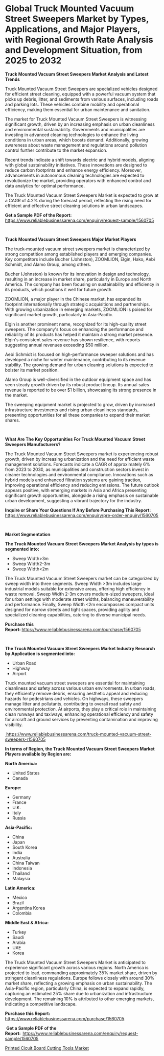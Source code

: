 <p><h1>Global Truck Mounted Vacuum Street Sweepers Market by Types, Applications, and Major Players, with Regional Growth Rate Analysis and Development Situation, from 2025 to 2032</h1></p><p><strong>Truck Mounted Vacuum Street Sweepers Market Analysis and Latest Trends</strong></p>
<p><p>Truck Mounted Vacuum Street Sweepers are specialized vehicles designed for efficient street cleaning, equipped with a powerful vacuum system that picks up debris, litter, and sediments from various surfaces, including roads and parking lots. These vehicles combine mobility and operational efficiency, making them essential for urban maintenance and sanitation.</p><p>The market for Truck Mounted Vacuum Street Sweepers is witnessing significant growth, driven by an increasing emphasis on urban cleanliness and environmental sustainability. Governments and municipalities are investing in advanced cleaning technologies to enhance the living conditions in urban areas, which boosts demand. Additionally, growing awareness about waste management and regulations around pollution control further contribute to the market expansion.</p><p>Recent trends indicate a shift towards electric and hybrid models, aligning with global sustainability initiatives. These innovations are designed to reduce carbon footprints and enhance energy efficiency. Moreover, advancements in autonomous cleaning technologies are expected to revolutionize the market, providing operators with enhanced control and data analytics for optimal performance.</p><p>The Truck Mounted Vacuum Street Sweepers Market is expected to grow at a CAGR of 4.2% during the forecast period, reflecting the rising need for efficient and effective street cleaning solutions in urban landscapes.</p></p>
<p><strong>Get a Sample PDF of the Report:&nbsp;</strong> <a href="https://www.reliablebusinessarena.com/enquiry/request-sample/1560705?utm_campaign=3118&utm_medium=2&utm_source=Github&utm_content=ia&utm_term=11042025&utm_id=truck-mounted-vacuum-street-sweepers">https://www.reliablebusinessarena.com/enquiry/request-sample/1560705</a></p>
<p>&nbsp;</p>
<p><strong>Truck Mounted Vacuum Street Sweepers Major Market Players</strong></p>
<p><p>The truck-mounted vacuum street sweepers market is characterized by strong competition among established players and emerging companies. Key competitors include Bucher (Johnston), ZOOMLION, Elgin, Hako, Aebi Schmidt, and Alamo Group, among others.</p><p>Bucher (Johnston) is known for its innovation in design and technology, resulting in an increase in market share, particularly in Europe and North America. The company has been focusing on sustainability and efficiency in its products, which positions it well for future growth.</p><p>ZOOMLION, a major player in the Chinese market, has expanded its footprint internationally through strategic acquisitions and partnerships. With growing urbanization in emerging markets, ZOOMLION is poised for significant market growth, particularly in Asia-Pacific.</p><p>Elgin is another prominent name, recognized for its high-quality street sweepers. The company's focus on enhancing the performance and reliability of its products has helped it maintain a strong market presence. Elgin's consistent sales revenue has shown resilience, with reports suggesting annual revenues exceeding $50 million.</p><p>Aebi Schmidt is focused on high-performance sweeper solutions and has developed a niche for winter maintenance, contributing to its revenue stability. The growing demand for urban cleaning solutions is expected to bolster its market position.</p><p>Alamo Group is well-diversified in the outdoor equipment space and has seen steady growth driven by its robust product lineup. Its annual sales revenue is reported to be over $1 billion, showcasing its strong presence in the market.</p><p>The sweeping equipment market is projected to grow, driven by increased infrastructure investments and rising urban cleanliness standards, presenting opportunities for all these companies to expand their market shares.</p></p>
<p>&nbsp;</p>
<p><strong>What Are The Key Opportunities For Truck Mounted Vacuum Street Sweepers Manufacturers?</strong></p>
<p><p>The Truck Mounted Vacuum Street Sweepers market is experiencing robust growth, driven by increasing urbanization and the need for efficient waste management solutions. Forecasts indicate a CAGR of approximately 6% from 2023 to 2030, as municipalities and construction sectors invest in cleaner technologies and environmental compliance. Innovations such as hybrid models and enhanced filtration systems are gaining traction, improving operational efficiency and reducing emissions. The future outlook appears positive, with emerging markets in Asia and Africa presenting significant growth opportunities, alongside a rising emphasis on sustainable urban development, suggesting a vibrant trajectory for the industry.</p></p>
<p><strong>Inquire or Share Your Questions If Any Before Purchasing This Report:</strong> <a href="https://www.reliablebusinessarena.com/enquiry/pre-order-enquiry/1560705?utm_campaign=3118&utm_medium=2&utm_source=Github&utm_content=ia&utm_term=11042025&utm_id=truck-mounted-vacuum-street-sweepers">https://www.reliablebusinessarena.com/enquiry/pre-order-enquiry/1560705</a></p>
<p>&nbsp;</p>
<p><strong>Market Segmentation</strong></p>
<p><strong>The Truck Mounted Vacuum Street Sweepers Market Analysis by types is segmented into:</strong></p>
<p><ul><li>Sweep Width>3m</li><li>Sweep Width2-3m</li><li>Sweep Width<2m</li></ul></p>
<p><p>The Truck Mounted Vacuum Street Sweepers market can be categorized by sweep width into three segments. Sweep Width >3m includes large industrial models suitable for extensive areas, offering high efficiency in waste removal. Sweep Width 2-3m covers medium-sized sweepers, ideal for urban settings with moderate street widths, balancing maneuverability and performance. Finally, Sweep Width <2m encompasses compact units designed for narrow streets and tight spaces, providing agility and specialized cleaning capabilities, catering to diverse municipal needs.</p></p>
<p><strong>Purchase this Report:&nbsp;</strong><a href="https://www.reliablebusinessarena.com/purchase/1560705?utm_campaign=3118&utm_medium=2&utm_source=Github&utm_content=ia&utm_term=11042025&utm_id=truck-mounted-vacuum-street-sweepers">https://www.reliablebusinessarena.com/purchase/1560705</a></p>
<p>&nbsp;</p>
<p><strong>The Truck Mounted Vacuum Street Sweepers Market Industry Research by Application is segmented into:</strong></p>
<p><ul><li>Urban Road</li><li>Highway</li><li>Airport</li></ul></p>
<p><p>Truck mounted vacuum street sweepers are essential for maintaining cleanliness and safety across various urban environments. In urban roads, they efficiently remove debris, ensuring aesthetic appeal and reducing hazards for pedestrians and vehicles. On highways, these sweepers manage litter and pollutants, contributing to overall road safety and environmental protection. At airports, they play a critical role in maintaining clean runways and taxiways, enhancing operational efficiency and safety for aircraft and ground services by preventing contamination and improving visibility.</p></p>
<p><a href="https://www.reliablebusinessarena.com/truck-mounted-vacuum-street-sweepers-r1560705?utm_campaign=3118&utm_medium=2&utm_source=Github&utm_content=ia&utm_term=11042025&utm_id=truck-mounted-vacuum-street-sweepers">&nbsp;https://www.reliablebusinessarena.com/truck-mounted-vacuum-street-sweepers-r1560705</a></p>
<p><strong>In terms of Region, the Truck Mounted Vacuum Street Sweepers Market Players available by Region are:</strong></p>
<p>
    <p> <strong> North America: </strong>
        <ul>
            <li>United States</li>
            <li>Canada</li>
        </ul>
        </p> 
    <p> <strong> Europe: </strong>
        <ul>
            <li>Germany</li>
            <li>France</li>
            <li>U.K.</li>
            <li>Italy</li>
            <li>Russia</li>
        </ul>
        </p> 
    <p> <strong> Asia-Pacific: </strong>
        <ul>
            <li>China</li>
            <li>Japan</li>
            <li>South Korea</li>
            <li>India</li>
            <li>Australia</li>
            <li>China Taiwan</li>
            <li>Indonesia</li>
            <li>Thailand</li>
            <li>Malaysia</li>
        </ul>
        </p> 
    <p> <strong> Latin America: </strong>
        <ul>
            <li>Mexico</li>
            <li>Brazil</li>
            <li>Argentina Korea</li>
            <li>Colombia</li>
        </ul>
        </p> 
    <p> <strong> Middle East & Africa: </strong>
        <ul>
            <li>Turkey</li>
            <li>Saudi</li>
            <li>Arabia</li>
            <li>UAE</li>
            <li>Korea</li>
        </ul>
    </p>
    </p>
<p><p>The Truck Mounted Vacuum Street Sweepers Market is anticipated to experience significant growth across various regions. North America is projected to lead, commanding approximately 35% market share, driven by stringent cleanliness regulations. Europe follows closely with around 30% market share, reflecting a growing emphasis on urban sustainability. The Asia-Pacific region, particularly China, is expected to expand rapidly, capturing an estimated 25% share due to urbanization and infrastructure development. The remaining 10% is attributed to other emerging markets, indicating a competitive landscape.</p></p>
<p><strong>Purchase this Report: </strong><a href="https://www.reliablebusinessarena.com/purchase/1560705?utm_campaign=3118&utm_medium=2&utm_source=Github&utm_content=ia&utm_term=11042025&utm_id=truck-mounted-vacuum-street-sweepers">https://www.reliablebusinessarena.com/purchase/1560705</a></p>
<p>&nbsp;<strong>Get a Sample PDF of the Report:&nbsp;&nbsp;</strong><a href="https://www.reliablebusinessarena.com/enquiry/request-sample/1560705?utm_campaign=3118&utm_medium=2&utm_source=Github&utm_content=ia&utm_term=11042025&utm_id=truck-mounted-vacuum-street-sweepers">https://www.reliablebusinessarena.com/enquiry/request-sample/1560705</a></p>
<p><strong></strong></p>
<p><p><a href="https://github.com/hirtzhulstsq/Market-Research-Report-List-1/blob/main/printed-cicuit-board-cutting-tools-market.md?utm_campaign=3118&utm_medium=2&utm_source=Github&utm_content=ia&utm_term=11042025&utm_id=truck-mounted-vacuum-street-sweepers">Printed Cicuit Board Cutting Tools Market</a></p></p>